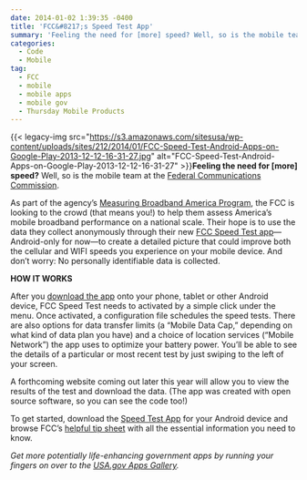 ```yaml
---
date: 2014-01-02 1:39:35 -0400
title: 'FCC&#8217;s Speed Test App'
summary: 'Feeling the need for [more] speed? Well, so is the mobile team at the Federal Communications Commission. As part of the agency&rsquo;s Measuring Broadband America Program, the FCC is looking to the crowd (that means you!) to help them assess America&rsquo;s mobile broadband performance on a national scale. Their hope is'
categories:
  - Code
  - Mobile
tag:
  - FCC
  - mobile
  - mobile apps
  - mobile gov
  - Thursday Mobile Products
---
```


{{< legacy-img src="https://s3.amazonaws.com/sitesusa/wp-content/uploads/sites/212/2014/01/FCC-Speed-Test-Android-Apps-on-Google-Play-2013-12-12-16-31-27.jpg" alt="FCC-Speed-Test-Android-Apps-on-Google-Play-2013-12-12-16-31-27" >}}**Feeling the need for [more] speed?** Well, so is the mobile team at the [Federal Communications Commission](http://www.fcc.gov/).

As part of the agency’s [Measuring Broadband America Program](http://www.fcc.gov/measuring-broadband-america), the FCC is looking to the crowd (that means you!) to help them assess America’s mobile broadband performance on a national scale. Their hope is to use the data they collect anonymously through their new [FCC Speed Test app](https://play.google.com/store/apps/details?id=com.samknows.fcc)—Android-only for now—to create a detailed picture that could improve both the cellular and WIFI speeds you experience on your mobile device. And don’t worry: No personally identifiable data is collected.

**HOW IT WORKS**

After you [download the app](https://play.google.com/store/apps/details?id=com.samknows.fcc) onto your phone, tablet or other Android device, FCC Speed Test needs to activated by a simple click under the menu. Once activated, a configuration file schedules the speed tests. There are also options for data transfer limits (a “Mobile Data Cap,” depending on what kind of data plan you have) and a choice of location services (“Mobile Network”) the app uses to optimize your battery power. You’ll be able to see the details of a particular or most recent test by just swiping to the left of your screen.

A forthcoming website coming out later this year will allow you to view the results of the test and download the data. (The app was created with open source software, so you can see the code too!)

To get started, download the [Speed Test App](https://play.google.com/store/apps/details?id=com.samknows.fcc) for your Android device and browse FCC’s [helpful tip sheet](http://www.fcc.gov/guides/mobile-speed-test-tip-sheet) with all the essential information you need to know.

_Get more potentially life-enhancing government apps by running your fingers on over to the [USA.gov Apps Gallery](http://apps.usa.gov/)._